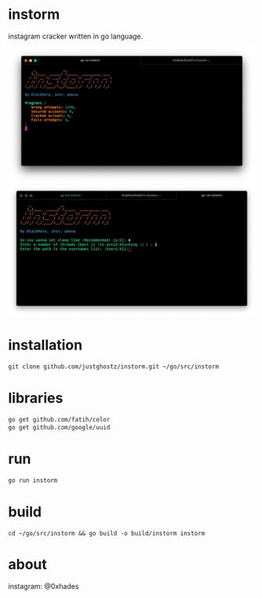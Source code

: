 # instorm
instagram cracker written in go language.

![alt text](img/1.png)
![alt text](img/2.png)

# installation
```
git clone github.com/justghostz/instorm.git ~/go/src/instorm
```
# libraries
```
go get github.com/fatih/color
go get github.com/google/uuid
```
# run
```
go run instorm
```
# build
```
cd ~/go/src/instorm && go build -o build/instorm instorm
```
# about
instagram: @0xhades
